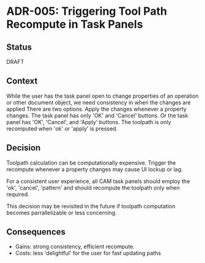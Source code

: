 
# ADR-005: Triggering Tool Path Recompute in Task Panels

## Status
DRAFT

## Context
While the user has the task panel open to change properties of an operation or other document object, we need consistency in when the changes are applied
There are two options.  Apply the changes whenever a property changes.  The task panel has only 'OK' and 'Cancel' buttons.  Or the task panel has 'OK', 'Cancel', and 'Apply' buttons.  The toolpath is only recomputed when 'ok' or 'apply' is pressed.

## Decision
Toolpath calculation can be computationally expensive.  Trigger the recompute whenever a property changes may cause UI lockup or lag.

For a consistent user experience, all CAM task panels should employ the 'ok', 'cancel', 'pattern' and should recompute the toolpath only when required.

This decision may be revisited in the future if toolpath computation becomes parrallelizable or less concerning.

## Consequences
- Gains: strong consistency, efficient recompute.
- Costs: less 'delightful' for the user for fast updating paths
